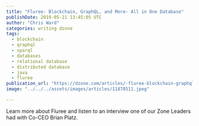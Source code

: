 ```yaml
---
title: "Fluree- Blockchain, GraphQL, and More- All in One Database"
publishDate: 2019-05-21 13:45:05 UTC
author: "Chris Ward"
categories: writing dzone
tags:
  - blockchain
  - qraphql
  - sparql
  - databases
  - relational database
  - distributed database
  - java
  - fluree
publication_url: "https://dzone.com/articles/-fluree-blockchain-graphql-and-more-all-in-one-dat"
image: "../../../assets/images/articles/11878511.jpeg"

---
```

Learn more about Fluree and listen to an interview one of our Zone Leaders had with Co-CEO Brian Platz.

